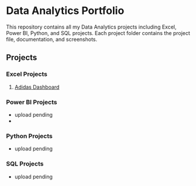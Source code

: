 # Data Analytics Portfolio

This repository contains all my Data Analytics projects including Excel, Power BI, Python, and SQL projects. Each project folder contains the project file, documentation, and screenshots.

## Projects

### Excel Projects
1. [Adidas Dashboard](Excel-Projects/Adidas-Dashboard/README.md)
   
### Power BI Projects
- upload pending
- 
### Python Projects
- upload pending

### SQL Projects
- upload pending
